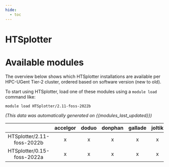 ```yaml
---
hide:
  - toc
---
```


HTSplotter
==========

# Available modules


The overview below shows which HTSplotter installations are available per HPC-UGent Tier-2 cluster, ordered based on software version (new to old).

To start using HTSplotter, load one of these modules using a `module load` command like:

```shell
module load HTSplotter/2.11-foss-2022b
```

*(This data was automatically generated on {{modules_last_updated}})*  

| |accelgor|doduo|donphan|gallade|joltik|shinx|skitty|
| :---: | :---: | :---: | :---: | :---: | :---: | :---: | :---: |
|HTSplotter/2.11-foss-2022b|x|x|x|x|x|x|x|
|HTSplotter/0.15-foss-2022a|x|x|x|x|x|-|x|
